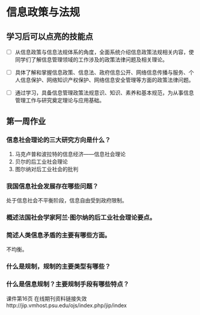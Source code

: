 # 信息政策与法规 

## 学习后可以点亮的技能点

- [ ] 从信息政策与信息法规体系的角度，全面系统介绍信息政策法规相关内容，使同学们了解信息管理领域的工作涉及的政策法律问题及相关理论。
- [ ] 具体了解和掌握信息政策、信息法、政府信息公开、网络信息传播与服务、个人信息保护、网络知识产权保护、网络信息安全管理等方面的政策法律问题。
- [ ] 通过学习，具备信息管理政策法规意识、知识、素养和基本规范，为从事信息管理工作与研究奠定理论与应用基础。


## 第一周作业

### 信息社会理论的三大研究方向是什么？

1. 马克卢普和波拉特的信息经济——信息社会理论
2. 贝尔的后工业社会理论
3. 图尔纳对后工业社会的批判

### 我国信息社会发展存在哪些问题？

处于信息社会不平衡阶段，信息自由受到政府限制。

### 概述法国社会学家阿兰·图尔纳的后工业社会理论要点。
### 简述人类信息矛盾的主要有哪些方面。

不均衡。

### 什么是规制，规制的主要类型有哪些？


### 什么是信息规制？主要规制手段有哪些特点？


课件第16页
在线期刊资料链接失效http://jip.vmhost.psu.edu/ojs/index.php/jip/index
